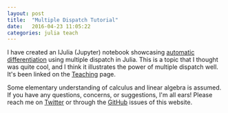 ```yaml
---
layout: post
title:  "Multiple Dispatch Tutorial"
date:   2016-04-23 11:05:22
categories: julia teach
---
```


I have created an IJulia (Jupyter) notebook showcasing [automatic
differentiation] using multiple dispatch in Julia. This is a topic that I
thought was quite cool, and I think it illustrates the power of multiple
dispatch well. It's been linked on the [Teaching] page.

Some elementary understanding of calculus and linear algebra is assumed. If you
have any questions, concerns, or suggestions, I'm all ears! Please reach me on
[Twitter] or through the [GitHub] issues of this website.

[automatic differentiation]: /documents/multdisp.html
[Projects]: /projects
[Teaching]: /teaching
[Twitter]: https://twitter.com/fengyang97
[GitHub]: https://github.com/totalverb/totalverb.github.io
